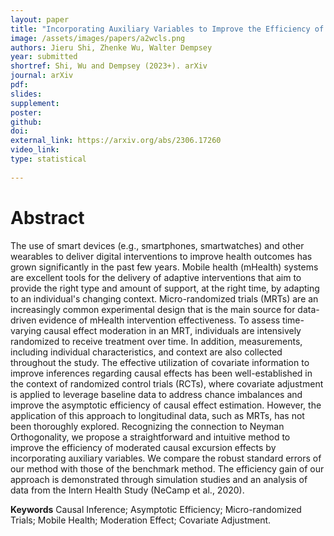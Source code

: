 ```yaml
---
layout: paper
title: "Incorporating Auxiliary Variables to Improve the Efficiency of Time-Varying Treatment Effect Estimation"
image: /assets/images/papers/a2wcls.png
authors: Jieru Shi, Zhenke Wu, Walter Dempsey
year: submitted
shortref: Shi, Wu and Dempsey (2023+). arXiv
journal: arXiv
pdf: 
slides: 
supplement:   
poster: 
github: 
doi: 
external_link: https://arxiv.org/abs/2306.17260
video_link: 
type: statistical
 
---
```


# Abstract

The use of smart devices (e.g., smartphones, smartwatches) and other wearables to deliver digital interventions to improve health outcomes has grown significantly in the past few years. Mobile health (mHealth) systems are excellent tools for the delivery of adaptive interventions that aim to provide the right type and amount of support, at the right time, by adapting to an individual's changing context. Micro-randomized trials (MRTs) are an increasingly common experimental design that is the main source for data-driven evidence of mHealth intervention effectiveness. To assess time-varying causal effect moderation in an MRT, individuals are intensively randomized to receive treatment over time. In addition, measurements, including individual characteristics, and context are also collected throughout the study. The effective utilization of covariate information to improve inferences regarding causal effects has been well-established in the context of randomized control trials (RCTs), where covariate adjustment is applied to leverage baseline data to address chance imbalances and improve the asymptotic efficiency of causal effect estimation. However, the application of this approach to longitudinal data, such as MRTs, has not been thoroughly explored. Recognizing the connection to Neyman Orthogonality, we propose a straightforward and intuitive method to improve the efficiency of moderated causal excursion effects by incorporating auxiliary variables. We compare the robust standard errors of our method with those of the benchmark method. The efficiency gain of our approach is demonstrated through simulation studies and an analysis of data from the Intern Health Study (NeCamp et al., 2020).

**Keywords** Causal Inference; Asymptotic Efficiency; Micro-randomized Trials; Mobile Health; Moderation Effect; Covariate Adjustment.